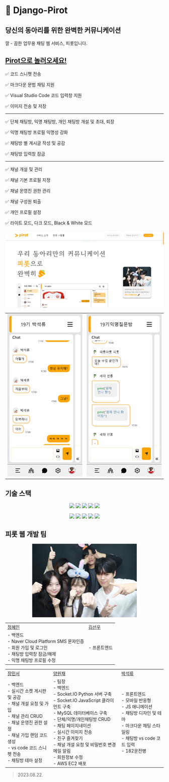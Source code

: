 # 🥕 Django-Pirot

## 당신의 동아리를 위한 완벽한 커뮤니케이션

깔 - 끔한 업무용 채팅 웹 서비스, 피롯입니다.

## [Pirot으로 놀러오세요!](https://hello.pirot.p-e.kr/)

✅ 코드 스니펫 전송

✅ 마크다운 문법 채팅 지원

✅ Visual Studio Code 코드 입력창 지원

✅ 이미지 전송 및 저장

---

✅ 단체 채팅방, 익명 채팅방, 개인 채팅방 개설 및 초대, 퇴장

✅ 익명 채팅방 프로필 익명성 강화

✅ 채팅방 별 게시글 작성 및 공감

✅ 채팅방 입력창 잠금

---

✅ 채널 개설 및 관리

✅ 채널 기본 프로필 지정

✅ 채널 운영진 권한 관리

✅ 채널 구성원 퇴출

✅ 개인 프로필 설정

✅ 라이트 모드, 다크 모드, Black & White 모드

<img src='Pirot.png'>

|||
|---|---|
|<img src='pirot(iPhone%2012%20Pro).png'>|<img src='pirot(iPhone%2012%20Pro)-3.png'>|

## 기술 스택

<div align="center">
<img src="https://img.shields.io/badge/html5-E34F26?style=for-the-badge&logo=html5&logoColor=white">&nbsp;<img src="https://img.shields.io/badge/css3-1572B6?style=for-the-badge&logo=css3&logoColor=white">&nbsp;<img src="https://img.shields.io/badge/javascript-F7DF1E?style=for-the-badge&logo=javascript&logoColor=white">&nbsp;<img src="https://img.shields.io/badge/django-092E20?style=for-the-badge&logo=django&logoColor=white">&nbsp;<img src="https://img.shields.io/badge/python-3776AB?style=for-the-badge&logo=python&logoColor=white">

<img src="https://img.shields.io/badge/socketdotio-010101?style=for-the-badge&logo=socketdotio&logoColor=white">&nbsp;<img src="https://img.shields.io/badge/mysql-4479A1?style=for-the-badge&logo=mysql&logoColor=white">&nbsp;<img src="https://img.shields.io/badge/amazonec2-FF9900?style=for-the-badge&logo=amazonec2&logoColor=white">&nbsp;<img src="https://img.shields.io/badge/nginx-009639?style=for-the-badge&logo=nginx&logoColor=white">&nbsp;<img src="https://img.shields.io/badge/gunicorn-499848?style=for-the-badge&logo=gunicorn&logoColor=white">
</div>

## 피롯 웹 개발 팀

<div align="center">
<img src='server/static/image/pirot_team.png'>
</div>

|||
|---|---|
|[정혜인](https://github.com/hyeinj)|[김선우](https://github.com/SSunwo)|
|- 백엔드<br>- Naver Cloud Platform SMS 문자인증<br>- 회원 가입 및 로그인<br>- 채팅방 입력창 잠금/해제<br>- 익명 채팅방 프로필 수정|- 프론트엔드|

||||
|---|---|---|
|[장민서](https://github.com/mingdodev)|[양원채](https://github.com/ywonchae1)|[박석류](https://github.com/pomiryu)|
|- 백엔드<br>- 실시간 소켓 게시판 및 공감<br>- 채널 개설 요청 및 가입<br>- 채널 관리 CRUD<br>- 채널 운영진 권한 설정<br>- 채널 가입 랜덤 코드 생성<br>- vs code 코드 스니펫 전송<br>- 채팅방 테마 설정|- 팀장<br>- 백엔드<br>- Socket.IO Python 서버 구축<br>- Socket.IO JavaScript 클라이언트 구축<br>- MySQL 데이터베이스 구축<br>- 단체/익명/개인채팅방 CRUD<br>- 채팅 페이지네이션<br>- 실시간 이미지 전송<br>- 친구 즐겨찾기<br>- 채널 개설 요청 및 비밀번호 변경 메일 알림<br>- 회원정보 수정<br>- AWS EC2 배포|- 프론트엔드<br>- 모바일 반응형<br>- JS 애니메이션<br>- 채팅방 디자인 및 테마<br>- 마크다운 채팅 스타일링<br>- 채팅방 vs code 코드 입력<br>- 182운전병|

> 2023.08.22.
